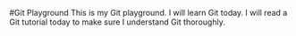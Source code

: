#Git Playground
This is my Git playground.
I will learn Git today.
I will read a Git tutorial today to make sure I understand Git thoroughly.
